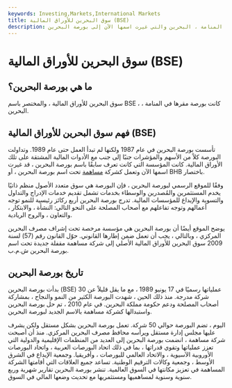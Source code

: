 ```yaml
---
keywords: Investing,Markets,International Markets
title: سوق البحرين للأوراق المالية (BSE)
description: كانت بورصة البحرين بورصة مقرها المنامة ، البحرين والتي غيرت اسمها الآن إلى بورصة البحرين.
---
```


# سوق البحرين للأوراق المالية (BSE)
## ما هي بورصة البحرين؟

سوق البحرين للأوراق المالية ، والمختصر باسم BSE ، كانت بورصة مقرها في المنامة ، البحرين.

## فهم سوق البحرين للأوراق المالية (BSE)

تأسست بورصة البحرين في عام 1987 ولكنها لم تبدأ العمل حتى عام 1989. وتداولت البورصة كلاً من الأسهم والمؤشرات جنبًا إلى جنب مع الأدوات المالية المشتقة على تلك الأوراق المالية. كانت المؤسسة التي كانت تعرف سابقًا باسم بورصة البحرين ، قد غيرت اسمها الآن وتعمل كشركة [مساهمة](/shareholder) تحت اسم بورصة البحرين ، أو BHB باختصار.

وفقًا للموقع الرسمي لبورصة البحرين ، فإن البورصة هي سوق متعدد الأصول منظم ذاتيًا يخدم المستثمرين والمُصدرين والوسطاء بخدمات تشمل تقديم خدمات الإدراج والتداول والتسوية والإيداع للمؤسسات المالية. تدرج بورصة البحرين أربع ركائز رئيسية للنمو توجه أعمالهم وتوجه تفاعلهم مع أصحاب المصلحة على النحو التالي: النشأة ، والابتكار ، والتعاون ، والروح الريادية.

يوضح الموقع أيضًا أن بورصة البحرين هي مؤسسة مرخصة تحت إشراف مصرف البحرين المركزي ، وبالتالي ، يجب أن تعمل ضمن إطارها القانوني. حوّل القانون رقم (57) لسنة 2009 سوق البحرين للأوراق المالية الأصلي إلى شركة مساهمة مقفلة جديدة تحت اسم بورصة البحرين ش.م.ب.

## تاريخ بورصة البحرين

بدأت بورصة البحرين (BSE) عملياتها رسميًا في 17 يونيو 1989 ، مع ما يقل قليلاً عن 30 شركة مدرجة. منذ ذلك الحين ، شهدت البورصة الكثير من النمو والنجاح ، بمشاركة أصحاب المصلحة ودعم حكومة مملكة البحرين. في عام 2010 ، تم حل بورصة البحرين واستبدالها كشركة مساهمة بالاسم الجديد لبورصة البحرين.

اليوم ، تضم البورصة حوالي 50 شركة. تعمل بورصة البحرين بشكل مستقل ولكن يشرف عليها مجلس إدارة مستقل ويرأسه محافظ مصرف البحرين المركزي. منذ أن أصبحت شركة مساهمة ، انضمت بورصة البحرين إلى العديد من المنظمات الإقليمية والدولية التي تعزز عملياتها وتقوي قدراتها ، بما في ذلك اتحاد البورصات العربية ، واتحاد البورصات الأوروبية الآسيوية ، والاتحاد العالمي للبورصات ، وأفريقيا. وجمعية الإيداع في الشرق الأوسط ، وجمعية وكالات الترقيم الوطنية. تساعد جميع العلاقات التي أقامتها الشركة المساهمة في تعزيز مكانتها في السوق العالمية. تنشر بورصة البحرين تقارير شهرية وربع سنوية وسنوية لمساهميها ومستثمريها مع تحديث وضعها المالي في السوق.

